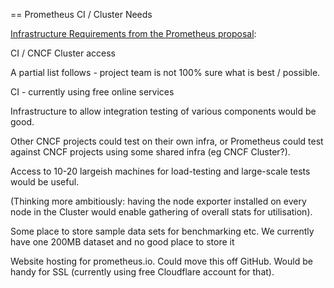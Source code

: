 == Prometheus CI / Cluster Needs

[Infrastructure Requirements from the Prometheus proposal](https://github.com/cncf/toc/blob/master/proposals/prometheus.adoc):

CI / CNCF Cluster access

A partial list follows - project team is not 100% sure what is best / possible.

CI - currently using free online services

Infrastructure to allow integration testing of various components would be good.

Other CNCF projects could test on their own infra, or Prometheus could test
against CNCF projects using some shared infra (eg CNCF Cluster?).

Access to 10-20 largeish machines for load-testing and large-scale tests would be useful.

(Thinking more ambitiously: having the node exporter installed on every node in
the Cluster would enable gathering of overall stats for utilisation).

Some place to store sample data sets for benchmarking etc.
We currently have one 200MB dataset and no good place to store it

Website hosting for prometheus.io.
Could move this off GitHub.
Would be handy for SSL (currently using free Cloudflare account for that).








